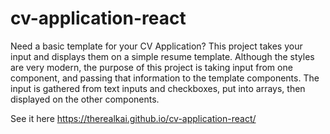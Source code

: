 # cv-application-react

Need a basic template for your CV Application? 
This project takes your input and displays them on a simple resume template. Although the styles are very modern, the purpose of this project is taking input from 
one component, and passing that information to the template components. The input is gathered from text inputs and checkboxes, put into arrays, then displayed on 
the other components. 


See it here 
 https://therealkai.github.io/cv-application-react/
